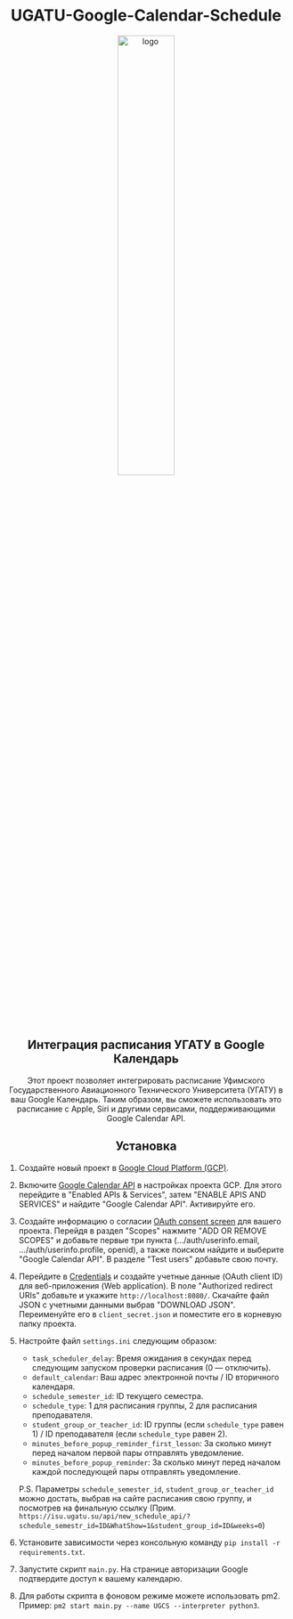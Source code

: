 <div align="center">

# UGATU-Google-Calendar-Schedule
  
<img src="https://media.discordapp.net/attachments/959412635814756402/1157606686173958256/IMG_4167.png?ex=651938bd&is=6517e73d&hm=b8cf69a6ff9d5a0d49157d4ee3917ce69f196eabcfdc0bfb393af5e216510783&=" alt="logo" width="45%" />
<br> <br>

## Интеграция расписания УГАТУ в Google Календарь

Этот проект позволяет интегрировать расписание Уфимского Государственного Авиационного Технического Университета (УГАТУ) в ваш Google Календарь. Таким образом, вы сможете использовать это расписание с Apple, Siri и другими сервисами, поддерживающими Google Calendar API.

## Установка

</div>

1. Создайте новый проект в [Google Cloud Platform (GCP)](https://console.cloud.google.com/projectcreate).

2. Включите [Google Calendar API](https://console.cloud.google.com/apis/library/calendar-json.googleapis.com) в настройках проекта GCP. Для этого перейдите в "Enabled APIs & Services", затем "ENABLE APIS AND SERVICES" и найдите "Google Calendar API". Активируйте его.

3. Создайте информацию о согласии [OAuth consent screen](https://console.cloud.google.com/apis/credentials/consent) для вашего проекта. Перейдя в раздел "Scopes" нажмите "ADD OR REMOVE SCOPES" и добавьте первые три пункта (.../auth/userinfo.email, .../auth/userinfo.profile, openid), а также поиском найдите и выберите "Google Calendar API". В разделе "Test users" добавьте свою почту.

4. Перейдите в [Credentials](https://console.cloud.google.com/apis/credentials/oauthclient) и создайте учетные данные (OAuth client ID) для веб-приложения (Web application). В поле "Authorized redirect URIs" добавьте и укажите `http://localhost:8080/`. Скачайте файл JSON с учетными данными выбрав "DOWNLOAD JSON". Переименуйте его в `client_secret.json` и поместите его в корневую папку проекта.

5. Настройте файл `settings.ini` следующим образом:
   - `task_scheduler_delay`: Время ожидания в секундах перед следующим запуском проверки расписания (0 — отключить).
   - `default_calendar`: Ваш адрес электронной почты / ID вторичного календаря.
   - `schedule_semester_id`: ID текущего семестра.
   - `schedule_type`: 1 для расписания группы, 2 для расписания преподавателя.
   - `student_group_or_teacher_id`: ID группы (если `schedule_type` равен 1) / ID преподавателя (если `schedule_type` равен 2).
   - `minutes_before_popup_reminder_first_lesson`: За сколько минут перед началом первой пары отправлять уведомление.
   - `minutes_before_popup_reminder`: За сколько минут перед началом каждой последующей пары отправлять уведомление.
   
   P.S. Параметры `schedule_semester_id`, `student_group_or_teacher_id` можно достать, выбрав на сайте расписания свою группу, и посмотрев на финальную ссылку (Прим. `https://isu.ugatu.su/api/new_schedule_api/?schedule_semestr_id=ID&WhatShow=1&student_group_id=ID&weeks=0`)

6. Установите зависимости через консольную команду `pip install -r requirements.txt`.

7. Запустите скрипт `main.py`. На странице авторизации Google подтвердите доступ к вашему календарю.

8. Для работы скрипта в фоновом режиме можете использовать pm2. Пример: `pm2 start main.py --name UGCS --interpreter python3`.
